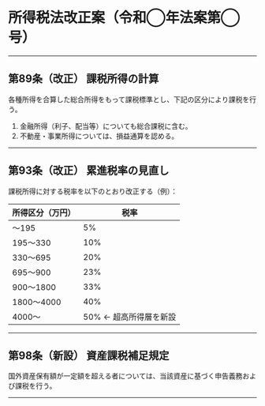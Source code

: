 # 所得税法改正案（令和◯年法案第◯号）

---

## 第89条（改正） 課税所得の計算

各種所得を合算した総合所得をもって課税標準とし、下記の区分により課税を行う。  
1. 金融所得（利子、配当等）についても総合課税に含む。  
2. 不動産・事業所得については、損益通算を認める。

---

## 第93条（改正） 累進税率の見直し

課税所得に対する税率を以下のとおり改正する（例）：

| 所得区分（万円） | 税率 |
|------------------|------|
| 〜195            | 5%   |
| 195〜330         | 10%  |
| 330〜695         | 20%  |
| 695〜900         | 23%  |
| 900〜1800        | 33%  |
| 1800〜4000       | 40%  |
| 4000〜           | 50%  ← 超高所得層を新設

---

## 第98条（新設） 資産課税補足規定

国外資産保有額が一定額を超える者については、当該資産に基づく申告義務および課税を行う。

---
